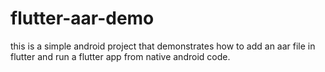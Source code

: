 # flutter-aar-demo
this is a simple android project that demonstrates how to add an aar file in flutter and run a flutter app from native android code.
